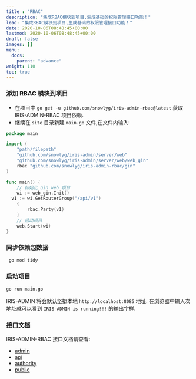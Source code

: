 ```yaml
---
title : "RBAC"
description: "集成RBAC模块到项目,生成基础的权限管理接口功能！"
lead: "集成RBAC模块到项目,生成基础的权限管理接口功能！"
date: 2020-10-06T08:48:45+00:00
lastmod: 2020-10-06T08:48:45+00:00
draft: false
images: []
menu:
  docs:
    parent: "advance"
weight: 110
toc: true
---
```


### 添加 RBAC 模块到项目


- 在项目中 `go get -u github.com/snowlyg/iris-admin-rbac@latest` 获取 IRIS-ADMIN-RBAC 项目依赖.
- 继续在 `site` 目录新建 `main.go` 文件,在文件内输入:
  
```go
package main

import (
	"path/filepath"
	"github.com/snowlyg/iris-admin/server/web"
	"github.com/snowlyg/iris-admin/server/web/web_gin"
	rbac "github.com/snowlyg/iris-admin-rbac/gin"
)

func main() {
	// 初始化 gin web 项目
	wi := web_gin.Init()
  v1 := wi.GetRouterGroup("/api/v1")
	{
		rbac.Party(v1)
	}
	// 启动项目
	web.Start(wi)
}
```

### 同步依赖包数据

```bash
 go mod tidy
```

### 启动项目

```bash
go run main.go
```

IRIS-ADMIN 将会默认坚挺本地 `http://localhost:8085` 地址. 在浏览器中输入次地址就可以看到 `IRIS-ADMIN is running!!!` 的输出字样.

### 接口文档

IRIS-ADMIN-RBAC 接口文档请查看:

- [admin](https://github.com/snowlyg/iris-admin-rbac/tree/main/gin/admin/test)
- [api](https://github.com/snowlyg/iris-admin-rbac/tree/main/gin/api/test)
- [authority](https://github.com/snowlyg/iris-admin-rbac/tree/main/gin/authority/test)
- [public](https://github.com/snowlyg/iris-admin-rbac/tree/main/gin/public/test)
